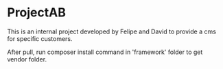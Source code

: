 # ProjectAB
This is an internal project developed by Felipe and David to provide a cms for specific customers.

After pull, run composer install command in 'framework' folder to get vendor folder.
